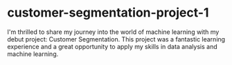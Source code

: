 # customer-segmentation-project-1
I'm thrilled to share my journey into the world of machine learning with my debut project: Customer Segmentation. This project was a fantastic learning experience and a great opportunity to apply my skills in data analysis and machine learning.
